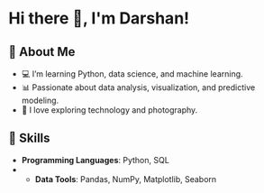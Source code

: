 # Hi there 👋, I'm Darshan!


## 🌟 About Me
- 💻 I’m learning Python, data science, and machine learning.
- 📊 Passionate about data analysis, visualization, and predictive modeling.
- 📸 I love exploring technology and photography.


## 🔧 Skills
- **Programming Languages**: Python, SQL 
- - **Data Tools**: Pandas, NumPy, Matplotlib, Seaborn

